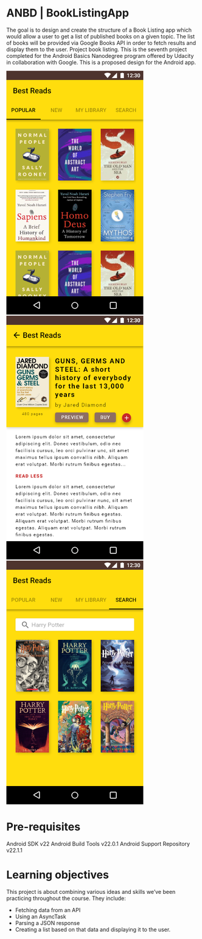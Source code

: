 # ANBD | BookListingApp
The goal is to design and create the structure of a Book Listing app which would allow a user to get a list of published books on a given topic. The list of books will be provided via Google Books API in order to fetch results and display them to the user.
Project book listing. This is the seventh project completed for the Android Basics Nanodegree program offered by Udacity in collaboration with Google. 
This is a proposed design for the Android app.

![](MainActivityPopular.png) ![](DetailActivity.png)
![](MainActivitySearch.png)

# Pre-requisites
Android SDK v22 Android Build Tools v22.0.1 Android Support Repository v22.1.1

# Learning objectives
This project is about combining various ideas and skills we’ve been practicing throughout the course. They include:

- Fetching data from an API
- Using an AsyncTask
- Parsing a JSON response
- Creating a list based on that data and displaying it to the user.
